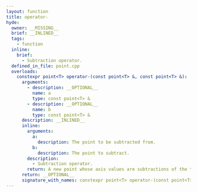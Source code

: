 ```yaml
---
layout: function
title: operator-
hyde:
  owner: __MISSING__
  brief: __INLINED__
  tags:
    - function
  inline:
    brief:
      - Subtraction operator.
  defined_in_file: point.cpp
  overloads:
    constexpr point<T> operator-(const point<T> &, const point<T> &):
      arguments:
        - description: __OPTIONAL__
          name: a
          type: const point<T> &
        - description: __OPTIONAL__
          name: b
          type: const point<T> &
      description: __INLINED__
      inline:
        arguments:
          a:
            description: The point to be subtracted from.
          b:
            description: The point to subtract.
        description:
          - Subtraction operator.
        return: A new point whose axis values are subtractions of the two inputs' axis values.
      return: __OPTIONAL__
      signature_with_names: constexpr point<T> operator-(const point<T> & a, const point<T> & b)
---
```

